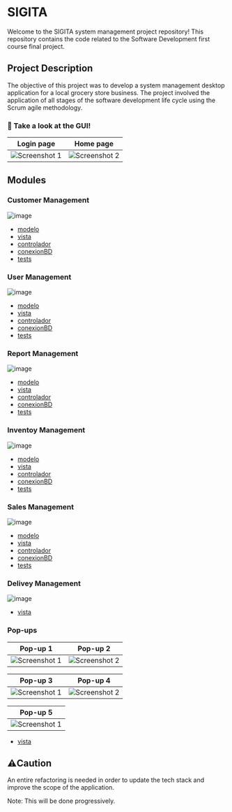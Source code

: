 # SIGITA

Welcome to the SIGITA system management project repository! This repository contains the code related to the Software Development first course final project.

## Project Description

The objective of this project was to develop a system management desktop application for a local grocery store business. The project involved the application of all stages of the software development life cycle using the Scrum agile methodology.

### 👀 Take a look at the GUI!

| Login page                    | Home page                     |
| ----------------------------- | ----------------------------- |
| ![Screenshot 1](images/1.PNG) | ![Screenshot 2](images/2.PNG) |

## Modules

### Customer Management

![image](images/customers.PNG)

- [modelo](src/modeloGestionCliente)
- [vista](src/vistaGestionCliente)
- [controlador](src/controladorGestionCliente)
- [conexionBD](src/conexionBDGestionCliente)
- [tests](test/modeloGestionCliente)

### User Management

![image](images/users.PNG)

- [modelo](src/modeloGestionUsuario)
- [vista](src/vistaGestionUsuario)
- [controlador](src/controladorGestionUsuario)
- [conexionBD](src/conexionBDGestionUsuario)
- [tests](test/modeloGestionUsuario)

### Report Management

![image](images/reports.PNG)

- [modelo](src/modeloGestionReporte)
- [vista](src/vistaGestionReporte)
- [controlador](src/controladorGestionReporte)
- [conexionBD](src/conexionBDGestionReporte)
- [tests](test/modeloGestionReporte)

### Inventoy Management

![image](images/invenmtory.PNG)

- [modelo](src/modeloGestionInventario)
- [vista](src/vistaGestionInventario)
- [controlador](src/controladorGestionInventario)
- [conexionBD](src/conexionBDGestionInventario)
- [tests](test/modeloGestionInventario)

### Sales Management

![image](images/sales.PNG)

- [modelo](src/modeloGestionVenta)
- [vista](src/vistaGestionVenta)
- [controlador](src/controladorGestionVenta)
- [conexionBD](src/conexionBDGestionVenta)
- [tests](test/modeloGestionVenta)

### Delivey Management

![image](images/delivery.PNG)

- [vista](src/vistaGestionDomicilio)

### Pop-ups

| Pop-up 1                           | Pop-up 2                           |
| ---------------------------------- | ---------------------------------- |
| ![Screenshot 1](images/emerg1.PNG) | ![Screenshot 2](images/emerg2.PNG) |

| Pop-up 3                           | Pop-up 4                           |
| ---------------------------------- | ---------------------------------- |
| ![Screenshot 1](images/emerg3.PNG) | ![Screenshot 2](images/emerg4.PNG) |

| Pop-up 5                           |
| ---------------------------------- |
| ![Screenshot 1](images/emerg5.PNG) |

- [vista](src/vistaMensEmerg)

## ⚠️Caution

An entire refactoring is needed in order to update the tech stack and improve the scope of the application.

Note: This will be done progressively.
